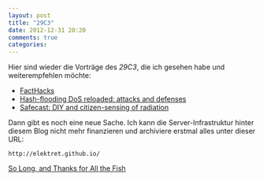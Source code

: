 ```yaml
---
layout: post
title: "29C3"
date: 2012-12-31 20:20
comments: true
categories: 
---
```

Hier sind wieder die Vorträge des _29C3_, die
ich gesehen habe und weiterempfehlen möchte:

* [FactHacks][facthacks]
* [Hash-flooding DoS reloaded: attacks and defenses][hashflooding]
* [Safecast: DIY and citizen-sensing of radiation][safecast]

Dann gibt es noch eine neue Sache. Ich kann die
Server-Infrastruktur hinter diesem Blog nicht mehr finanzieren
und archiviere erstmal alles unter dieser URL:

    http://elektret.github.io/

[So Long, and Thanks for All the Fish][wikipedia]

[facthacks]: http://mirror.fem-net.de/CCC/29C3/mp4-h264-HQ/29c3-5275-en-facthacks_h264.mp4
[hashflooding]: http://mirror.fem-net.de/CCC/29C3/mp4-h264-HQ/29c3-5152-en-hashflooding_dos_reloaded_h264.mp4
[safecast]: http://mirror.fem-net.de/CCC/29C3/mp4-h264-HQ/29c3-5140-en-safecast_h264.mp4
[github]: https://github.com/elektret/elektret.github.com
[wikipedia]: http://en.wikipedia.org/wiki/So_Long,_and_Thanks_for_All_the_Fish
